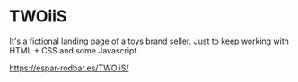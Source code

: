 # TWOiiS

It's a fictional landing page of a toys brand seller. Just to keep working with HTML + CSS and some Javascript.

https://espar-rodbar.es/TWOiiS/
